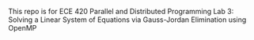 This repo is for ECE 420 Parallel and Distributed Programming Lab 3: Solving a Linear System of Equations via Gauss-Jordan Elimination using OpenMP
